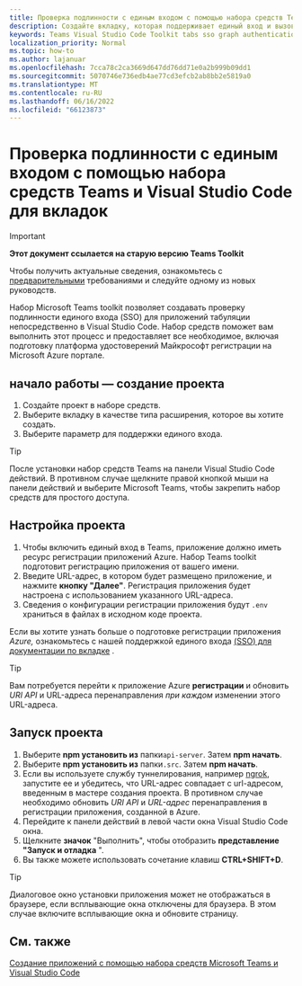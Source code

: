 ```yaml
---
title: Проверка подлинности с единым входом с помощью набора средств Teams и Visual Studio Code для вкладок
description: Создайте вкладку, которая поддерживает единый вход и вызовы Microsoft Graph непосредственно в Visual Studio Code с помощью Microsoft Teams Toolkit.
keywords: Teams Visual Studio Code Toolkit tabs sso graph authentication Azure identity platform
localization_priority: Normal
ms.topic: how-to
ms.author: lajanuar
ms.openlocfilehash: 7cca78c2ca3669d647dd76dd71e0a2b999b09dd1
ms.sourcegitcommit: 5070746e736edb4ae77cd3efcb2ab8bb2e5819a0
ms.translationtype: MT
ms.contentlocale: ru-RU
ms.lasthandoff: 06/16/2022
ms.locfileid: "66123873"
---
```

# <a name="single-sign-on-authentication-with-teams-toolkit-and-visual-studio-code-for-tabs"></a>Проверка подлинности с единым входом с помощью набора средств Teams и Visual Studio Code для вкладок

> [!IMPORTANT]
> **Этот документ ссылается на старую версию Teams Toolkit**
>
> Чтобы получить актуальные сведения, ознакомьтесь с [предварительными](../get-started/prerequisites.md) требованиями и следуйте одному из новых руководств.

Набор Microsoft Teams toolkit позволяет создавать проверку подлинности единого входа (SSO) для приложений табуляции непосредственно в Visual Studio Code. Набор средств поможет вам выполнить этот процесс и предоставляет все необходимое, включая подготовку платформа удостоверений Майкрософт регистрации на Microsoft Azure портале.

## <a name="get-started--create-a-project"></a>начало работы — создание проекта

1. Создайте проект в наборе средств.
1. Выберите вкладку в качестве типа расширения, которое вы хотите создать.
1. Выберите параметр для поддержки единого входа.

> [!TIP]
> После установки набор средств Teams на панели Visual Studio Code действий. В противном случае щелкните правой кнопкой мыши на панели действий и выберите Microsoft Teams, чтобы закрепить набор средств для простого доступа.

## <a name="configure-your-project"></a>Настройка проекта

1. Чтобы включить единый вход в Teams, приложение должно иметь ресурс регистрации приложений Azure. Набор Teams toolkit подготовит регистрацию приложения от вашего имени.
1. Введите URL-адрес, в котором будет размещено приложение, и нажмите **кнопку "Далее"**. Регистрация приложения будет настроена с использованием указанного URL-адреса.
1. Сведения о конфигурации регистрации приложения будут `.env` храниться в файлах в исходном коде проекта.

Если вы хотите узнать больше о подготовке регистрации приложения *Azure,*  ознакомьтесь с нашей поддержкой единого входа [(SSO) для документации по вкладке](../tabs/how-to/authentication/tab-sso-overview.md) .

> [!TIP]
> Вам потребуется перейти к приложение Azure **регистрации** и обновить *URI API* и URL-адреса перенаправления *при каждом* изменении этого URL-адреса.

## <a name="run-your-project"></a>Запуск проекта

1. Выберите **npm установить из** папки`api-server`. Затем **npm начать**.
1. Выберите **npm установить из** папки`.src`. Затем **npm начать**.
1. Если вы используете службу туннелирования, например [ngrok](https://ngrok.com/), запустите ее и убедитесь, что URL-адрес совпадает с url-адресом, введенным в мастере создания проекта. В противном случае необходимо обновить *URI API* и *URL-адрес* перенаправления в регистрации приложения, созданной в Azure.
1. Перейдите к панели действий в левой части окна Visual Studio Code окна.
1. Щелкните **значок** "Выполнить", чтобы отобразить **представление "Запуск и отладка** ".
1. Вы также можете использовать сочетание клавиш **CTRL+SHIFT+D**.

> [!TIP]
> Диалоговое окно установки приложения может не отображаться в браузере, если всплывающие окна отключены для браузера. В этом случае включите всплывающие окна и обновите страницу.

## <a name="see-also"></a>См. также

[Создание приложений с помощью набора средств Microsoft Teams и Visual Studio Code](visual-studio-code-overview.md)
